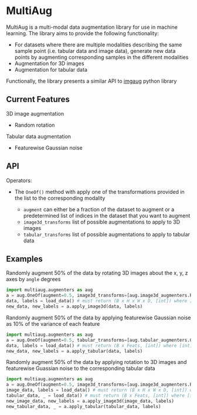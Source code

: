 # MultiAug

MultiAug is a multi-modal data augmentation library for use in machine learning. The library aims to provide the following functionality:

* For datasets where there are multiple modalities describing the same sample point (i.e. tabular data and image data), generate new data points by augmenting corresponding samples in the different modalities
* Augmentation for 3D images
* Augmentation for tabular data

Functionally, the library presents a similar API to [imgaug](https://github.com/aleju/imgaug) python library

## Current Features

3D image augmentation

* Random rotation

Tabular data augmentation

* Featurewise Gaussian noise

## API

Operators:

* The `OneOf()` method with apply one of the transformations provided in the list to the corresponding modality

    * `augment` can either be a fraction of the dataset to augment or a predetermined list of indices in the dataset that you want to augment
    * `image3d_transforms` list of possible augmentations to apply to 3D images
    * `tabular_transforms` list of possible augmentations to apply to tabular data

## Examples

Randomly augment 50% of the data by rotating 3D images about the x, y, z axes by `angle` degrees

```python
import multiaug.augmenters as aug
a = aug.OneOf(augment=0.5, image3d_transforms=[aug.image3d_augmenters.Rotate3d(angle=5)])
data, labels = load_data() # must return (B x H x W x D, [int]) where [int] is categorical integers
new_data, new_labels = a.apply_image3d(data, labels)
```

Randomly augment 50% of the data by applying featurewise Gaussian noise as 10% of the variance of each feature


```python
import multiaug.augmenters as aug
a = aug.OneOf(augment=0.5, tabular_transforms=[aug.tabular_augmenters.GaussianPerturbation(method='variance', fraction=0.1)])
data, labels = load_data() # must return (B x Feats, [int]) where [int] is categorical integers
new_data, new_labels = a.apply_tabular(data, labels)
```

Randomly augment 50% of the data by applying rotation to 3D images and featurewise Guassian noise to the corresponding tabular data

```python
import multiaug.augmenters as aug
a = aug.OneOf(augment=0.5, image3d_transforms=[aug.image3d_augmenters.Rotate3d(angle=5)], tabular_transforms=[aug.tabular_augmenters.GaussianPerturbation(method='variance', fraction=0.1)])
image_data, labels = load_data() # must return (B x H x W x D, [int]) where [int] is categorical integers
tabular_data, _ = load_data() # must return (B x Feats, [int]) where [int] is categorical integers
new_image_data, new_labels = a.apply_image3d(image_data, labels)
new_tabular_data, _ = a.apply_tabular(tabular_data, labels)
```
